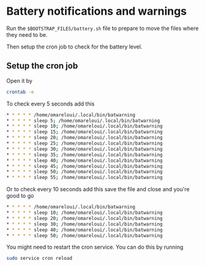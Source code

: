 # Battery notifications and warnings

Run the `$BOOTSTRAP_FILES/battery.sh` file to prepare to move the files where
they need to be.

Then setup the cron job to check for the battery level.

## Setup the cron job

Open it by

```bash
crontab -e
```

To check every 5 seconds add this

```bash
* * * * * /home/omareloui/.local/bin/batwarning
* * * * * sleep 5; /home/omareloui/.local/bin/batwarning
* * * * * sleep 10; /home/omareloui/.local/bin/batwarning
* * * * * sleep 15; /home/omareloui/.local/bin/batwarning
* * * * * sleep 20; /home/omareloui/.local/bin/batwarning
* * * * * sleep 25; /home/omareloui/.local/bin/batwarning
* * * * * sleep 30; /home/omareloui/.local/bin/batwarning
* * * * * sleep 35; /home/omareloui/.local/bin/batwarning
* * * * * sleep 40; /home/omareloui/.local/bin/batwarning
* * * * * sleep 45; /home/omareloui/.local/bin/batwarning
* * * * * sleep 50; /home/omareloui/.local/bin/batwarning
* * * * * sleep 55; /home/omareloui/.local/bin/batwarning
```

Or to check every 10 seconds add this save the file and close and you're good
to go

```bash
* * * * * /home/omareloui/.local/bin/batwarning
* * * * * sleep 10; /home/omareloui/.local/bin/batwarning
* * * * * sleep 20; /home/omareloui/.local/bin/batwarning
* * * * * sleep 30; /home/omareloui/.local/bin/batwarning
* * * * * sleep 40; /home/omareloui/.local/bin/batwarning
* * * * * sleep 50; /home/omareloui/.local/bin/batwarning
```

You might need to restart the cron service. You can do this by running

```bash
sudo service cron reload
```
